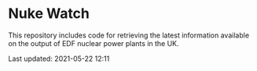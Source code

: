 # Nuke Watch

This repository includes code for retrieving the latest information available on the output of EDF nuclear power plants in the UK.

Last updated: 2021-05-22 12:11